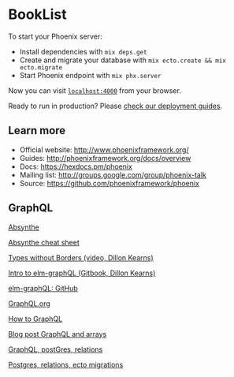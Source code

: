 # BookList

To start your Phoenix server:

  * Install dependencies with `mix deps.get`
  * Create and migrate your database with `mix ecto.create && mix ecto.migrate`
  * Start Phoenix endpoint with `mix phx.server`

Now you can visit [`localhost:4000`](http://localhost:4000) from your browser.

Ready to run in production? Please [check our deployment guides](http://www.phoenixframework.org/docs/deployment).

## Learn more

  * Official website: http://www.phoenixframework.org/
  * Guides: http://phoenixframework.org/docs/overview
  * Docs: https://hexdocs.pm/phoenix
  * Mailing list: http://groups.google.com/group/phoenix-talk
  * Source: https://github.com/phoenixframework/phoenix


## GraphQL

[Absynthe](https://hexdocs.pm/absinthe/overview.html)

[Absynthe cheat sheet](https://devhints.io/absinthe)

[Types without Borders (video, Dillon Kearns)](https://www.youtube.com/watch?v=memIRXFSNkU)

[Intro to elm-graphQL (Gitbook, Dillon Kearns)](https://legacy.gitbook.com/book/dillonkearns/elm-graphql/details)

[elm-graphQL: GitHub](https://github.com/dillonkearns/elm-graphql)

[GraphQL.org](https://graphql.org/learn/)

[How to GraphQL](https://www.howtographql.com)

[Blog post GraphQL and arrays](https://graphqlmastery.com/blog/graphql-list-how-to-use-arrays-in-graphql-schema)

[GraphQL, postGres, relations](https://blog.hasura.io/graphql-schema-on-postgres-with-foreign-keys-and-without-foreign-keys-95f6b2715478/)

[Postgres, relations, ecto migrations](https://stackoverflow.com/questions/35141912/modify-foreign-key-in-ecto)

